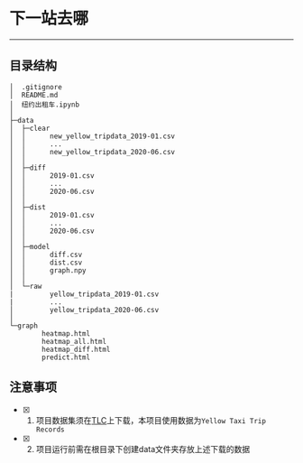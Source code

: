 # 下一站去哪

---

## 目录结构

```
│  .gitignore
│  README.md
│  纽约出租车.ipynb
│  
├─data
│  ├─clear
│  │      new_yellow_tripdata_2019-01.csv
│  │      ...
│  │      new_yellow_tripdata_2020-06.csv
│  │      
│  ├─diff
│  │      2019-01.csv
│  │      ...
│  │      2020-06.csv
│  │      
│  ├─dist
│  │      2019-01.csv
│  │      ...
│  │      2020-06.csv
│  │      
│  ├─model
│  │      diff.csv
│  │      dist.csv
│  │      graph.npy
│  │      
│  └─raw
|         yellow_tripdata_2019-01.csv
|         ...
│         yellow_tripdata_2020-06.csv
│          
└─graph
        heatmap.html
        heatmap_all.html
        heatmap_diff.html
        predict.html
```

## 注意事项

* [x] 1. 项目数据集须在[TLC](https://www1.nyc.gov/site/tlc/about/tlc-trip-record-data.page)上下载，本项目使用数据为`Yellow Taxi Trip Records`
* [x] 2. 项目运行前需在根目录下创建data文件夹存放上述下载的数据
